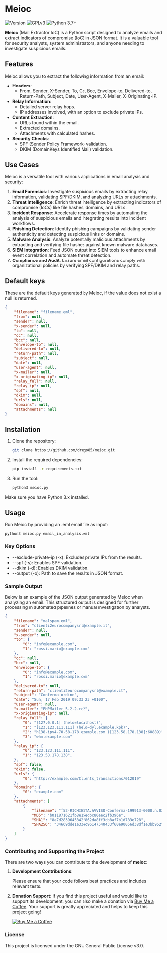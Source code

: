 # Meioc

![Version](https://img.shields.io/badge/version-1.4-blue)
![GPLv3](https://img.shields.io/badge/License-GPLv3-blue.svg)
![Python 3.7+](https://img.shields.io/badge/Python-3.7%2B-brightgreen)

**Meioc** (Mail Extractor IoC) is a Python script designed to analyze emails and extract indicators of compromise (IoC) in JSON format. It is a valuable tool for security analysts, system administrators, and anyone needing to investigate suspicious emails.

## Features

Meioc allows you to extract the following information from an email:

- **Headers**:
  - From, Sender, X-Sender, To, Cc, Bcc, Envelope-to, Delivered-to, Return-Path, Subject, Date, User-Agent, X-Mailer, X-Originating-IP.
- **Relay Information**:
  - Detailed server relay hops.
  - IP addresses involved, with an option to exclude private IPs.
- **Content Extraction**:
  - URLs found within the email.
  - Extracted domains.
  - Attachments with calculated hashes.
- **Security Checks**:
  - SPF (Sender Policy Framework) validation.
  - DKIM (DomainKeys Identified Mail) validation.

## Use Cases

Meioc is a versatile tool with various applications in email analysis and security:

1. **Email Forensics**: Investigate suspicious emails by extracting relay information, validating SPF/DKIM, and analyzing URLs or attachments.
2. **Threat Intelligence**: Enrich threat intelligence by extracting indicators of compromise (IoCs) like file hashes, domains, and URLs.
3. **Incident Response**: Accelerate response times by automating the analysis of suspicious emails and integrating results into incident workflows.
4. **Phishing Detection**: Identify phishing campaigns by validating sender authenticity and detecting suspicious links or domains.
5. **Malware Analysis**: Analyze potentially malicious attachments by extracting and verifying file hashes against known malware databases.
6. **SIEM Integration**: Feed JSON output into SIEM tools to enhance email event correlation and automate threat detection.
7. **Compliance and Audit**: Ensure email configurations comply with organizational policies by verifying SPF/DKIM and relay paths.

## Default keys

These are the default keys generated by Meioc, if the value does not exist a null is returned.

```JSON
{
    "filename": "filename.eml",
    "from": null,
    "sender": null,
    "x-sender": null,
    "to": null,
    "cc": null,
    "bcc": null,
    "envelope-to": null,
    "delivered-to": null,
    "return-path": null,
    "subject": null,
    "date": null,
    "user-agent": null,
    "x-mailer": null,
    "x-originating-ip": null,
    "relay_full": null,
    "relay_ip": null,
    "spf": null,
    "dkim": null,
    "urls": null,
    "domains": null,
    "attachments": null
}
```

## Installation

1. Clone the repository:

    ```BASH
    git clone https://github.com/drego85/meioc.git
    ```

2. Install the required dependencies:

    ```BASH
    pip install -r requirements.txt
    ```

3. Run the tool:

    ```BASH
    python3 meioc.py
    ```

Make sure you have Python 3.x installed.

## Usage

Run Meioc by providing an .eml email file as input:

```BASH
python3 meioc.py email_in_analysis.eml 
```

### Key Options

- --exclude-private-ip (-x): Excludes private IPs from the results.
- --spf (-s): Enables SPF validation.
- --dkim (-d): Enables DKIM validation.
- --output (-o): Path to save the results in JSON format.

### Sample Output

Below is an example of the JSON output generated by Meioc when analyzing an email. This structured output is designed for further processing in automated pipelines or manual investigation by analysts.

```JSON
{
    "filename": "malspam.eml",
    "from": "clienti2eurocompanysrl@example.it",
    "sender": null,
    "x-sender": null,
    "to": {
        "0": "info@example.com",
        "1": "rossi.mario@example.com"
    },
    "cc": null,
    "bcc": null,
    "envelope-to": {
        "0": "info@example.com",
        "1": "rossi.mario@example.com"
    },
    "delivered-to": null,
    "return-path": "clienti2eurocompanysrl@example.it",
    "subject": "Conferma ordine",
    "date": "Sun, 17 Feb 2019 09:33:23 +0100",
    "user-agent": null,
    "x-mailer": "PHPMailer 5.2.2-rc2",
    "x-originating-ip": null,
    "relay_full": {
        "0": "[127.0.0.1] (helo=localhost)",
        "1": "[123.123.111.111] (helo=dyl.example.kpk)",
        "2": "h138-ipv4-70-58-178.example.com ([123.58.178.138]:60889)",
        "3": "whm.example.com"
    },
    "relay_ip": {
        "0": "123.123.111.111",
        "1": "123.58.178.138",
    },
    "spf": false,
    "dkim": false,
    "urls": {
        "0": "http://example.com/Clients_transactions/012019"
    },
    "domains": {
        "0": "example.com"
    },
    "attachments": [
        {
            "filename": "f52-RICHIESTA.AVVISO-Conferma-199913-0000.n.03.2019-All.n.1_File-excel-.xls",
            "MD5": "b011871621fb8e15edbc80eec2fb396e",
            "SHA1": "8a7d2839645842f862da8ff3cb8af7b1d783e728",
            "SHA256": "34669dde1e33ec96147540433f60e90056d38df1e3bb952fdc600e979d74f690"
        }
    ]
}
```

### Contributing and Supporting the Project

There are two ways you can contribute to the development of **meioc**:

1. **Development Contributions**:

   Please ensure that your code follows best practices and includes relevant tests.

2. **Donation Support**:
   If you find this project useful and would like to support its development, you can also make a donation via [Buy Me a Coffee](https://buymeacoffee.com/andreadraghetti). Your support is greatly appreciated and helps to keep this project going!

   [![Buy Me a Coffee](https://img.shields.io/badge/-Buy%20Me%20a%20Coffee-orange?logo=buy-me-a-coffee&logoColor=white&style=flat-square)](https://buymeacoffee.com/andreadraghetti)

### License

This project is licensed under the GNU General Public License v3.0.
